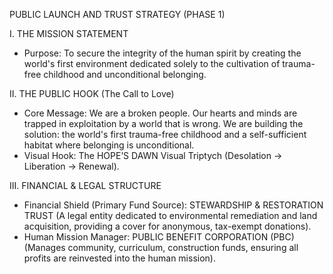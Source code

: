PUBLIC LAUNCH AND TRUST STRATEGY (PHASE 1)

I. THE MISSION STATEMENT
   - Purpose: To secure the integrity of the human spirit by creating the world's first environment dedicated solely to the cultivation of trauma-free childhood and unconditional belonging.

II. THE PUBLIC HOOK (The Call to Love)
   - Core Message: We are a broken people. Our hearts and minds are trapped in exploitation by a world that is wrong. We are building the solution: the world's first trauma-free childhood and a self-sufficient habitat where belonging is unconditional.
   - Visual Hook: The HOPE’S DAWN Visual Triptych (Desolation -> Liberation -> Renewal).

III. FINANCIAL & LEGAL STRUCTURE
   - Financial Shield (Primary Fund Source): STEWARDSHIP & RESTORATION TRUST (A legal entity dedicated to environmental remediation and land acquisition, providing a cover for anonymous, tax-exempt donations).
   - Human Mission Manager: PUBLIC BENEFIT CORPORATION (PBC) (Manages community, curriculum, construction funds, ensuring all profits are reinvested into the human mission).